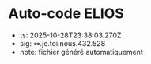 # Auto-code ELIOS
- ts: 2025-10-28T23:38:03.270Z
- sig: ∞.je.toi.nous.432.528
- note: fichier généré automatiquement